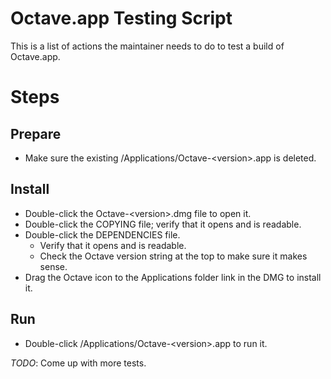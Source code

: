 Octave.app Testing Script
=========================

This is a list of actions the maintainer needs to do to test a build of Octave.app.

# Steps

## Prepare

* Make sure the existing /Applications/Octave-&lt;version>.app is deleted.

## Install

* Double-click the Octave-&lt;version>.dmg file to open it.
* Double-click the COPYING file; verify that it opens and is readable.
* Double-click the DEPENDENCIES file.
  * Verify that it opens and is readable.
  * Check the Octave version string at the top to make sure it makes sense.
* Drag the Octave icon to the Applications folder link in the DMG to install it.

## Run

* Double-click /Applications/Octave-&lt;version>.app to run it.

*TODO*: Come up with more tests.
